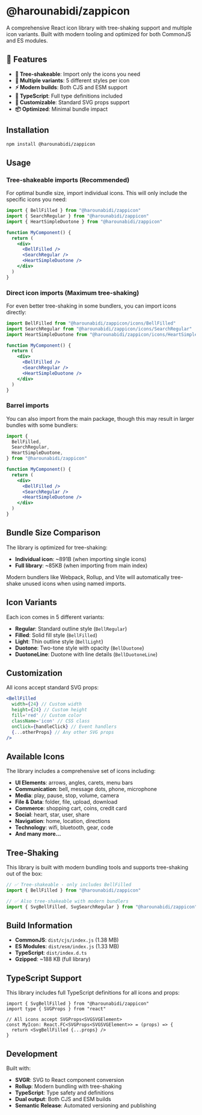 # @harounabidi/zappicon

A comprehensive React icon library with tree-shaking support and multiple icon variants. Built with modern tooling and optimized for both CommonJS and ES modules.

## 🚀 Features

- **🌳 Tree-shakeable**: Import only the icons you need
- **📱 Multiple variants**: 5 different styles per icon
- **⚡ Modern builds**: Both CJS and ESM support
- **📘 TypeScript**: Full type definitions included
- **🎨 Customizable**: Standard SVG props support
- **📦 Optimized**: Minimal bundle impact

## Installation

```bash
npm install @harounabidi/zappicon
```

## Usage

### Tree-shakeable imports (Recommended)

For optimal bundle size, import individual icons. This will only include the specific icons you need:

```jsx
import { BellFilled } from "@harounabidi/zappicon"
import { SearchRegular } from "@harounabidi/zappicon"
import { HeartSimpleDuotone } from "@harounabidi/zappicon"

function MyComponent() {
  return (
    <div>
      <BellFilled />
      <SearchRegular />
      <HeartSimpleDuotone />
    </div>
  )
}
```

### Direct icon imports (Maximum tree-shaking)

For even better tree-shaking in some bundlers, you can import icons directly:

```jsx
import BellFilled from "@harounabidi/zappicon/icons/BellFilled"
import SearchRegular from "@harounabidi/zappicon/icons/SearchRegular"
import HeartSimpleDuotone from "@harounabidi/zappicon/icons/HeartSimpleDuotone"

function MyComponent() {
  return (
    <div>
      <BellFilled />
      <SearchRegular />
      <HeartSimpleDuotone />
    </div>
  )
}
```

### Barrel imports

You can also import from the main package, though this may result in larger bundles with some bundlers:

```jsx
import {
  BellFilled,
  SearchRegular,
  HeartSimpleDuotone,
} from "@harounabidi/zappicon"

function MyComponent() {
  return (
    <div>
      <BellFilled />
      <SearchRegular />
      <HeartSimpleDuotone />
    </div>
  )
}
```

## Bundle Size Comparison

The library is optimized for tree-shaking:

- **Individual icon**: ~891B (when importing single icons)
- **Full library**: ~85KB (when importing from main index)

Modern bundlers like Webpack, Rollup, and Vite will automatically tree-shake unused icons when using named imports.

## Icon Variants

Each icon comes in 5 different variants:

- **Regular**: Standard outline style (`BellRegular`)
- **Filled**: Solid fill style (`BellFilled`)
- **Light**: Thin outline style (`BellLight`)
- **Duotone**: Two-tone style with opacity (`BellDuotone`)
- **DuotoneLine**: Duotone with line details (`BellDuotoneLine`)

## Customization

All icons accept standard SVG props:

```jsx
<BellFilled
  width={24} // Custom width
  height={24} // Custom height
  fill='red' // Custom color
  className='icon' // CSS class
  onClick={handleClick} // Event handlers
  {...otherProps} // Any other SVG props
/>
```

## Available Icons

The library includes a comprehensive set of icons including:

- **UI Elements**: arrows, angles, carets, menu bars
- **Communication**: bell, message dots, phone, microphone
- **Media**: play, pause, stop, volume, camera
- **File & Data**: folder, file, upload, download
- **Commerce**: shopping cart, coins, credit card
- **Social**: heart, star, user, share
- **Navigation**: home, location, directions
- **Technology**: wifi, bluetooth, gear, code
- **And many more...**

## Tree-Shaking

This library is built with modern bundling tools and supports tree-shaking out of the box:

```jsx
// ✅ Tree-shakeable - only includes BellFilled
import { BellFilled } from "@harounabidi/zappicon"

// ✅ Also tree-shakeable with modern bundlers
import { SvgBellFilled, SvgSearchRegular } from "@harounabidi/zappicon"
```

## Build Information

- **CommonJS**: `dist/cjs/index.js` (1.38 MB)
- **ES Modules**: `dist/esm/index.js` (1.33 MB)
- **TypeScript**: `dist/index.d.ts`
- **Gzipped**: ~188 KB (full library)

## TypeScript Support

This library includes full TypeScript definitions for all icons and props:

```tsx
import { SvgBellFilled } from "@harounabidi/zappicon"
import type { SVGProps } from "react"

// All icons accept SVGProps<SVGSVGElement>
const MyIcon: React.FC<SVGProps<SVGSVGElement>> = (props) => {
  return <SvgBellFilled {...props} />
}
```

## Development

Built with:

- **SVGR**: SVG to React component conversion
- **Rollup**: Modern bundling with tree-shaking
- **TypeScript**: Type safety and definitions
- **Dual output**: Both CJS and ESM builds
- **Semantic Release**: Automated versioning and publishing
